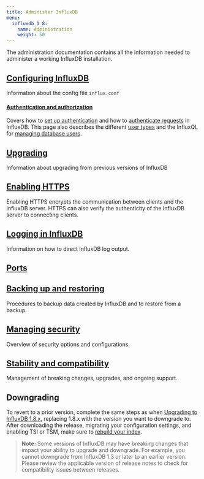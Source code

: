 ```yaml
---
title: Administer InfluxDB
menu:
  influxdb_1_8:
    name: Administration
    weight: 50
---
```


The administration documentation contains all the information needed to administer a working InfluxDB installation.

## [Configuring InfluxDB](/influxdb/v1.8/administration/config/)

Information about the config file `influx.conf`

#### [Authentication and authorization](/influxdb/v1.8/administration/authentication_and_authorization/)

Covers how to
[set up authentication](/influxdb/v1.8/administration/authentication_and_authorization/#set-up-authentication)
and how to
[authenticate requests](/influxdb/v1.8/administration/authentication_and_authorization/#authenticate-requests) in InfluxDB.
This page also describes the different
[user types](/influxdb/v1.8/administration/authentication_and_authorization/#user-types-and-privileges) and the InfluxQL for
[managing database users](/influxdb/v1.8/administration/authentication_and_authorization/#user-management-commands).


## [Upgrading](/influxdb/v1.8/administration/upgrading/)

Information about upgrading from previous versions of InfluxDB

## [Enabling HTTPS](/influxdb/v1.8/administration/https_setup/)

Enabling HTTPS encrypts the communication between clients and the InfluxDB server.
HTTPS can also verify the authenticity of the InfluxDB server to connecting clients.

## [Logging in InfluxDB](/influxdb/v1.8/administration/logs/)

Information on how to direct InfluxDB log output.

## [Ports](/influxdb/v1.8/administration/ports/)

## [Backing up and restoring](/influxdb/v1.8/administration/backup_and_restore/)

Procedures to backup data created by InfluxDB and to restore from a backup.

## [Managing security](/influxdb/v1.8/administration/security/)

Overview of security options and configurations.

## [Stability and compatibility](/influxdb/v1.8/administration/stability_and_compatibility/)

Management of breaking changes, upgrades, and ongoing support.

## Downgrading

To revert to a prior version, complete the same steps as when [Upgrading to InfluxDB 1.8.x](/influxdb/v1.8/administration/upgrading/), replacing 1.8.x with the version you want to downgrade to. After downloading the release, migrating your configuration settings, and enabling TSI or TSM, make sure to [rebuild your index](/influxdb/v1.8/administration/rebuild-tsi-index/#sidebar).

>**Note:** Some versions of InfluxDB may have breaking changes that impact your ability to upgrade and downgrade. For example, you cannot downgrade from InfluxDB 1.3 or later to an earlier version. Please review the applicable version of release notes to check for compatibility issues between releases.
